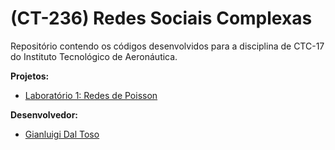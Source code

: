 # (CT-236) Redes Sociais Complexas

Repositório contendo os códigos desenvolvidos para a disciplina de CTC-17 do Instituto Tecnológico de Aeronáutica.

**Projetos:**
- [Laboratório 1: Redes de Poisson](Lab1)

**Desenvolvedor:**
- [Gianluigi Dal Toso](https://gitlab.com/gitoso)

